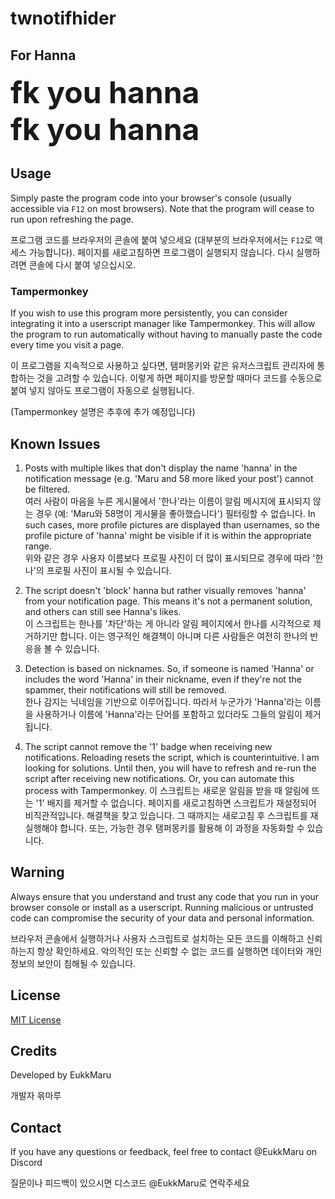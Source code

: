 # twnotifhider

## For Hanna

<font size="7">**fk you hanna**  
**fk you hanna**  
</font>  

## Usage

Simply paste the program code into your browser's console (usually accessible via `F12` on most browsers). Note that the program will cease to run upon refreshing the page.

프로그램 코드를 브라우저의 콘솔에 붙여 넣으세요 (대부분의 브라우저에서는 `F12`로 액세스 가능합니다). 페이지를 새로고침하면 프로그램이 실행되지 않습니다. 다시 실행하려면 콘솔에 다시 붙여 넣으십시오.

### Tampermonkey

If you wish to use this program more persistently, you can consider integrating it into a userscript manager like Tampermonkey. This will allow the program to run automatically without having to manually paste the code every time you visit a page.

이 프로그램을 지속적으로 사용하고 싶다면, 탬퍼몽키와 같은 유저스크립트 관리자에 통합하는 것을 고려할 수 있습니다. 이렇게 하면 페이지를 방문할 때마다 코드를 수동으로 붙여 넣지 않아도 프로그램이 자동으로 실행됩니다.

(Tampermonkey 설명은 추후에 추가 예정입니다)

## Known Issues

1. Posts with multiple likes that don't display the name 'hanna' in the notification message (e.g. 'Maru and 58 more liked your post') cannot be filtered.  
   여러 사람이 마음을 누른 게시물에서 '한나'라는 이름이 알림 메시지에 표시되지 않는 경우 (예: 'Maru와 58명이 게시물을 좋아했습니다') 필터링할 수 없습니다.
    In such cases, more profile pictures are displayed than usernames, so the profile picture of 'hanna' might be visible if it is within the appropriate range.  
   위와 같은 경우 사용자 이름보다 프로필 사진이 더 많이 표시되므로 경우에 따라 '한나'의 프로필 사진이 표시될 수 있습니다.

2. The script doesn't 'block' hanna but rather visually removes 'hanna' from your notification page. This means it's not a permanent solution, and others can still see Hanna's likes.  
   이 스크립트는 한나를 '차단'하는 게 아니라 알림 페이지에서 한나를 시각적으로 제거하기만 합니다. 이는 영구적인 해결책이 아니며 다른 사람들은 여전히 한나의 반응을 볼 수 있습니다.

3. Detection is based on nicknames. So, if someone is named 'Hanna' or includes the word 'Hanna' in their nickname, even if they're not the spammer, their notifications will still be removed.  
   한나 감지는 닉네임을 기반으로 이루어집니다. 따라서 누군가가 'Hanna'라는 이름을 사용하거나 이름에 'Hanna'라는 단어를 포함하고 있더라도 그들의 알림이 제거됩니다.

4. The script cannot remove the '1' badge when receiving new notifications. Reloading resets the script, which is counterintuitive. I am looking for solutions. Until then, you will have to refresh and re-run the script after receiving new notifications. Or, you can automate this process with Tampermonkey.
   이 스크립트는 새로운 알림을 받을 때 알림에 뜨는 '1' 배지를 제거할 수 없습니다. 페이지를 새로고침하면 스크립트가 재설정되어 비직관적입니다. 해결책을 찾고 있습니다. 그 때까지는 새로고침 후 스크립트를 재실행해야 합니다. 또는, 가능한 경우 탬퍼몽키를 활용해 이 과정을 자동화할 수 있습니다.

## Warning

Always ensure that you understand and trust any code that you run in your browser console or install as a userscript. Running malicious or untrusted code can compromise the security of your data and personal information.

브라우저 콘솔에서 실행하거나 사용자 스크립트로 설치하는 모든 코드를 이해하고 신뢰하는지 항상 확인하세요. 악의적인 또는 신뢰할 수 없는 코드를 실행하면 데이터와 개인 정보의 보안이 침해될 수 있습니다.

## License

[MIT License](LICENSE)

## Credits

Developed by EukkMaru

개발자 윾마루

## Contact

If you have any questions or feedback, feel free to contact @EukkMaru on Discord

질문이나 피드백이 있으시면 디스코드 @EukkMaru로 연락주세요